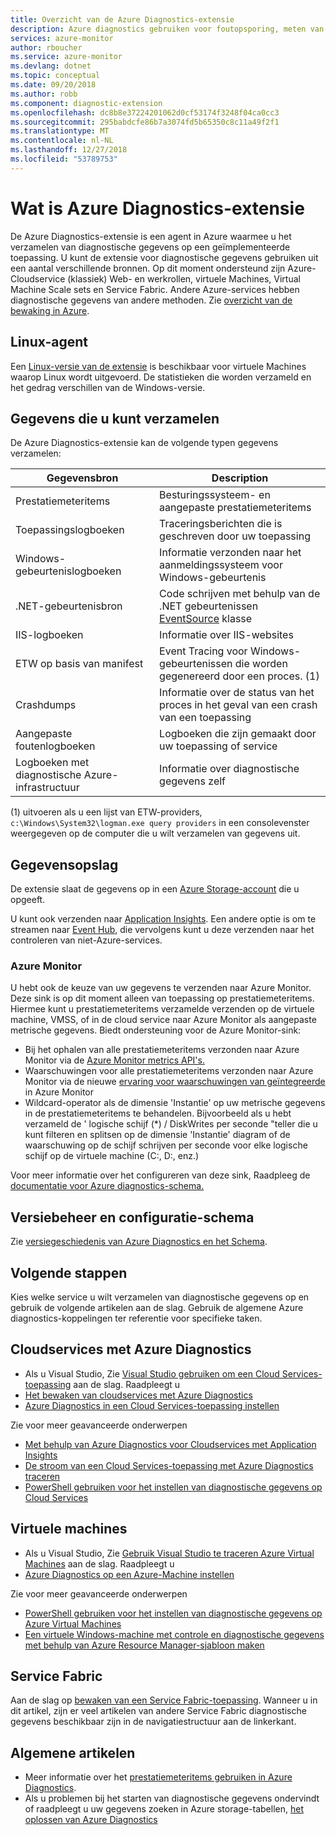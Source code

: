 ```yaml
---
title: Overzicht van de Azure Diagnostics-extensie
description: Azure diagnostics gebruiken voor foutopsporing, meten van prestaties, bewaking, analyse van het netwerkverkeer in cloudservices, virtuele machines en service fabric
services: azure-monitor
author: rboucher
ms.service: azure-monitor
ms.devlang: dotnet
ms.topic: conceptual
ms.date: 09/20/2018
ms.author: robb
ms.component: diagnostic-extension
ms.openlocfilehash: dc8b8e37224201062d0cf53174f3248f04ca0cc3
ms.sourcegitcommit: 295babdcfe86b7a3074fd5b65350c8c11a49f2f1
ms.translationtype: MT
ms.contentlocale: nl-NL
ms.lasthandoff: 12/27/2018
ms.locfileid: "53789753"
---
```

# <a name="what-is-azure-diagnostics-extension"></a>Wat is Azure Diagnostics-extensie
De Azure Diagnostics-extensie is een agent in Azure waarmee u het verzamelen van diagnostische gegevens op een geïmplementeerde toepassing. U kunt de extensie voor diagnostische gegevens gebruiken uit een aantal verschillende bronnen. Op dit moment ondersteund zijn Azure-Cloudservice (klassiek) Web- en werkrollen, virtuele Machines, Virtual Machine Scale sets en Service Fabric. Andere Azure-services hebben diagnostische gegevens van andere methoden. Zie [overzicht van de bewaking in Azure](../../azure-monitor/overview.md).

## <a name="linux-agent"></a>Linux-agent
Een [Linux-versie van de extensie](../../virtual-machines/extensions/diagnostics-linux.md) is beschikbaar voor virtuele Machines waarop Linux wordt uitgevoerd. De statistieken die worden verzameld en het gedrag verschillen van de Windows-versie.

## <a name="data-you-can-collect"></a>Gegevens die u kunt verzamelen
De Azure Diagnostics-extensie kan de volgende typen gegevens verzamelen:

| Gegevensbron | Description |
| --- | --- |
| Prestatiemeteritems |Besturingssysteem- en aangepaste prestatiemeteritems |
| Toepassingslogboeken |Traceringsberichten die is geschreven door uw toepassing |
| Windows-gebeurtenislogboeken |Informatie verzonden naar het aanmeldingssysteem voor Windows-gebeurtenis |
| .NET-gebeurtenisbron |Code schrijven met behulp van de .NET gebeurtenissen [EventSource](https://msdn.microsoft.com/library/system.diagnostics.tracing.eventsource.aspx) klasse |
| IIS-logboeken |Informatie over IIS-websites |
| ETW op basis van manifest |Event Tracing voor Windows-gebeurtenissen die worden gegenereerd door een proces. (1) |
| Crashdumps |Informatie over de status van het proces in het geval van een crash van een toepassing |
| Aangepaste foutenlogboeken |Logboeken die zijn gemaakt door uw toepassing of service |
| Logboeken met diagnostische Azure-infrastructuur |Informatie over diagnostische gegevens zelf |

(1) uitvoeren als u een lijst van ETW-providers, `c:\Windows\System32\logman.exe query providers` in een consolevenster weergegeven op de computer die u wilt verzamelen van gegevens uit.

## <a name="data-storage"></a>Gegevensopslag
De extensie slaat de gegevens op in een [Azure Storage-account](diagnostics-extension-to-storage.md) die u opgeeft.

U kunt ook verzenden naar [Application Insights](../../azure-monitor/app/cloudservices.md). Een andere optie is om te streamen naar [Event Hub](../../event-hubs/event-hubs-about.md), die vervolgens kunt u deze verzenden naar het controleren van niet-Azure-services.

### <a name="azure-monitor"></a>Azure Monitor
U hebt ook de keuze van uw gegevens te verzenden naar Azure Monitor. Deze sink is op dit moment alleen van toepassing op prestatiemeteritems. Hiermee kunt u prestatiemeteritems verzamelde verzenden op de virtuele machine, VMSS, of in de cloud service naar Azure Monitor als aangepaste metrische gegevens. Biedt ondersteuning voor de Azure Monitor-sink:
* Bij het ophalen van alle prestatiemeteritems verzonden naar Azure Monitor via de [Azure Monitor metrics API's.](https://docs.microsoft.com/rest/api/monitor/)
* Waarschuwingen voor alle prestatiemeteritems verzonden naar Azure Monitor via de nieuwe [ervaring voor waarschuwingen van geïntegreerde](../../azure-monitor/platform/alerts-overview.md) in Azure Monitor
* Wildcard-operator als de dimensie 'Instantie' op uw metrische gegevens in de prestatiemeteritems te behandelen.  Bijvoorbeeld als u hebt verzameld de ' logische schijf (\*) / DiskWrites per seconde "teller die u kunt filteren en splitsen op de dimensie 'Instantie' diagram of de waarschuwing op de schijf schrijven per seconde voor elke logische schijf op de virtuele machine (C:, D:, enz.)

Voor meer informatie over het configureren van deze sink, Raadpleeg de [documentatie voor Azure diagnostics-schema.](diagnostics-extension-schema-1dot3.md)

## <a name="versioning-and-configuration-schema"></a>Versiebeheer en configuratie-schema
Zie [versiegeschiedenis van Azure Diagnostics en het Schema](diagnostics-extension-schema.md).


## <a name="next-steps"></a>Volgende stappen
Kies welke service u wilt verzamelen van diagnostische gegevens op en gebruik de volgende artikelen aan de slag. Gebruik de algemene Azure diagnostics-koppelingen ter referentie voor specifieke taken.

## <a name="cloud-services-using-azure-diagnostics"></a>Cloudservices met Azure Diagnostics
* Als u Visual Studio, Zie [Visual Studio gebruiken om een Cloud Services-toepassing](/visualstudio/azure/vs-azure-tools-debug-cloud-services-virtual-machines) aan de slag. Raadpleegt u
* [Het bewaken van cloudservices met Azure Diagnostics](../../cloud-services/cloud-services-how-to-monitor.md)
* [Azure Diagnostics in een Cloud Services-toepassing instellen](../../cloud-services/cloud-services-dotnet-diagnostics.md)

Zie voor meer geavanceerde onderwerpen

* [Met behulp van Azure Diagnostics voor Cloudservices met Application Insights](../../azure-monitor/app/cloudservices.md)
* [De stroom van een Cloud Services-toepassing met Azure Diagnostics traceren](../../cloud-services/cloud-services-dotnet-diagnostics-trace-flow.md)
* [PowerShell gebruiken voor het instellen van diagnostische gegevens op Cloud Services](../../virtual-machines/extensions/diagnostics-windows.md?toc=%2fazure%2fvirtual-machines%2fwindows%2ftoc.json)

## <a name="virtual-machines"></a>Virtuele machines
* Als u Visual Studio, Zie [Gebruik Visual Studio te traceren Azure Virtual Machines](/visualstudio/azure/vs-azure-tools-debug-cloud-services-virtual-machines) aan de slag. Raadpleegt u
* [Azure Diagnostics op een Azure-Machine instellen](/azure/vs-azure-tools-diagnostics-for-cloud-services-and-virtual-machines)

Zie voor meer geavanceerde onderwerpen

* [PowerShell gebruiken voor het instellen van diagnostische gegevens op Azure Virtual Machines](../../virtual-machines/extensions/diagnostics-windows.md?toc=%2fazure%2fvirtual-machines%2fwindows%2ftoc.json)
* [Een virtuele Windows-machine met controle en diagnostische gegevens met behulp van Azure Resource Manager-sjabloon maken](../../virtual-machines/extensions/diagnostics-template.md?toc=%2fazure%2fvirtual-machines%2fwindows%2ftoc.json)

## <a name="service-fabric"></a>Service Fabric
Aan de slag op [bewaken van een Service Fabric-toepassing](../../service-fabric/service-fabric-diagnostics-how-to-monitor-and-diagnose-services-locally.md). Wanneer u in dit artikel, zijn er veel artikelen van andere Service Fabric diagnostische gegevens beschikbaar zijn in de navigatiestructuur aan de linkerkant.

## <a name="general-articles"></a>Algemene artikelen
* Meer informatie over het [prestatiemeteritems gebruiken in Azure Diagnostics](../../cloud-services/diagnostics-performance-counters.md).
* Als u problemen bij het starten van diagnostische gegevens ondervindt of raadpleegt u uw gegevens zoeken in Azure storage-tabellen, [het oplossen van Azure Diagnostics](diagnostics-extension-troubleshooting.md)
